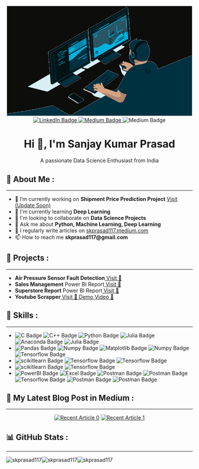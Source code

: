 <div id= "header" align = "center">
<img src = "image.gif" width = "500">
<div>
<div id="badges" align="center">
  <a href="https://www.linkedin.com/in/skprasad117">
    <img src="https://img.shields.io/badge/LinkedIn-blue?style=for-the-badge&logo=linkedin&logoColor=white" alt="LinkedIn Badge"/>
  </a>
  <a href="https://skprasad117.medium.com">
    <img src="https://img.shields.io/badge/Medium-black?style=for-the-badge&logo=medium&logoColor=white" alt="Medium Badge"/>
  </a>
  <img src="https://visitcount.itsvg.in/api?id=skprasad117&icon=6&color=1" alt="Medium Badge"/>


</div>

<h1 align = "center" >Hi 👋, I'm Sanjay Kumar Prasad</h1>
<h align = "center" >A passionate Data Science Enthusiast from India</h3>

<h2 align = "Left">💫 About Me :</h2>
<hr>
<ul align = "left">
<li>🔭 I’m currently working on <b>Shipment Price Prediction Project</b> <a href="">Visit (Update Soon)</a></li>
<li>🌱 I'm currently learning <b>Deep Learning</b></li>
<li>👯 I'm looking to collaborate on <b>Data Science Projects</b></li>
<li>💬 Ask me about <b>Python, Machine Learning, Deep Learning</b></li>
<li>📝 I regularly write articles on <a href="https://skprasad117.medium.com">skprasad117.medium.com</a></li>
<li>📫 How to reach me <b>skprasad117@gmail.com</b></li>
</ul>

<h2 align = "Left">🔭 Projects :</h2>
<hr>
<ul align = "Left">
<li><b>Air Pressure Sensor Fault Detection</b><a href="https://github.com/skprasad117/APS-Fault-Detection"> Visit 🔗</a></li>
<li><b>Sales Management</b> Power BI Report<a href="https://app.powerbi.com/view?r=eyJrIjoiZjIzMDEyMzYtYzc5Ni00MDg2LTkxM2YtMmM5NmMzYmNkZWJkIiwidCI6IjM1NDNjNGI4LWY2MmUtNGZmOS04YTJiLWM4M2Y5ZGM5NGI2MCJ9&pageName=ReportSection"> Visit 🔗</a></li>
<li><b>Superstore Report</b> Power BI Report<a href="https://app.powerbi.com/view?r=eyJrIjoiOTI5MWFhZmQtM2MwMy00ZjhjLWE2MTUtMmU5ZWRmODZhNTI0IiwidCI6IjM1NDNjNGI4LWY2MmUtNGZmOS04YTJiLWM4M2Y5ZGM5NGI2MCJ9"> Visit 🔗</a></li>
<li><b>Youtube Scrapper</b><a href=""> Visit 🔗</a><a href="https://github.com/skprasad117/Youtube-Webscrapper-Python"></a><a href="https://www.youtube.com/watch?v=WI-xbVW0sqY&ab_channel=SANJAYPRASAD"> Demo Video 🔗</a></li></ul>

<h2 align = "Left">🔭 Skills :</h2>
<hr>

<ul align = "Left">
<!--Programming Languages -->
<li><img src="https://img.shields.io/badge/c-blue?style=for-the-badge&logo=c&logoColor=white" alt="C Badge"/>
<img src="https://img.shields.io/badge/c++-darkblue?style=for-the-badge&logo=cplusplus&logoColor=white" alt="C++ Badge"/>
<img src="https://img.shields.io/badge/python-3670A0?style=for-the-badge&logo=python&logoColor=ffdd54" alt="Python Badge"/>
<img src="https://img.shields.io/badge/-Julia-9558B2?style=for-the-badge&logo=julia&logoColor=white" alt="Julia Badge"/>
<img src="https://img.shields.io/badge/Anaconda-%2344A833.svg?style=for-the-badge&logo=anaconda&logoColor=white" alt="Anaconda Badge"/>
<img src="https://img.shields.io/badge/jupyter-%23FA0F00.svg?style=for-the-badge&logo=jupyter&logoColor=white" alt="Julia Badge"/>

</li>
<!--Python Packages -->
<li>
<img src="https://img.shields.io/badge/pandas-%23150458.svg?style=for-the-badge&logo=Pandas&logoColor=white" alt="Pandas Badge"/>
<img src="https://img.shields.io/badge/Numpy-%23013243.svg?style=for-the-badge&logo=Numpy&logoColor=white" alt="Numpy Badge"/>
<img src="https://img.shields.io/badge/Matplotlib-grey?style=for-the-badge&logo=Matplotlib&logoColor=yellow" alt="Matplotlib Badge"/>
<img src="https://img.shields.io/badge/Plotly-%233F4F75.svg?style=for-the-badge&logo=Plotly&logoColor=white" alt="Numpy Badge"/>
<img src="https://img.shields.io/badge/Seaborn-grey?style=for-the-badge&logo=Seaborn&logoColor=yellow" alt="Tensorflow Badge"/>
<!--Ml packages -->
<li><img src="https://img.shields.io/badge/scikit%20learn-grey?style=for-the-badge&logo=Scikitlearn&logoColor=yellow" alt="scikitlearn Badge"/>
<img src="https://img.shields.io/badge/TensorFlow-%23FF6F00.svg?style=for-the-badge&logo=TensorFlow&logoColor=white" alt="Tensorflow Badge"/>
<img src="https://img.shields.io/badge/Keras-%23D00000.svg?style=for-the-badge&logo=Keras&logoColor=white" alt="Tensorflow Badge"/></li>

<!--cloud platform -->
<li><img src="https://img.shields.io/badge/heroku-%23430098.svg?style=for-the-badge&logo=heroku&logoColor=white" alt="scikitlearn Badge"/>
<img src="https://img.shields.io/badge/AWS-%23FF9900.svg?style=for-the-badge&logo=amazon-aws&logoColor=white" alt="Tensorflow Badge"/></li>

<!--Others -->
<li><img src="https://img.shields.io/badge/power_bi-F2C811?style=for-the-badge&logo=powerbi&logoColor=black" alt="PowerBI Badge"/>
<img src="https://img.shields.io/badge/Microsoft_Excel-217346?style=for-the-badge&logo=microsoft-excel&logoColor=white" alt="Excel Badge"/>
<img src="https://img.shields.io/badge/Postman-FF6C37?style=for-the-badge&logo=postman&logoColor=white" alt="Postman Badge"/>
<img src="https://img.shields.io/badge/Linux-FCC624?style=for-the-badge&logo=linux&logoColor=black" alt="Postman Badge"/>
<img src="https://img.shields.io/badge/selenium%20webdriver-%43B02A?style=for-the-badge&logo=selenium&logoColor=white" alt="Tensorflow Badge"/>
<img src="https://img.shields.io/badge/mysql-%2300f.svg?style=for-the-badge&logo=mysql&logoColor=white" alt="Postman Badge"/>
<img src="https://img.shields.io/badge/MongoDB-%234ea94b.svg?style=for-the-badge&logo=mongodb&logoColor=white" alt="Postman Badge"/></li></ul>


<h2 align = "Left">📝 My Latest Blog Post in Medium :</h2>
<hr>
<!--<p align = "left">I enjoy sharing my thoughts and insights on Medium about Data Science, machine learning, and related topics. Be sure to check out my articles!</p>-->

<a target="_blank" href="https://github-readme-medium-recent-article.vercel.app/medium/@skprasad117/0"><img src="https://github-readme-medium-recent-article.vercel.app/medium/@skprasad117/0" alt="Recent Article 0"></a>
<a target="_blank" href="https://github-readme-medium-recent-article.vercel.app/medium/@skprasad117/1"><img src="https://github-readme-medium-recent-article.vercel.app/medium/@skprasad117/1" alt="Recent Article 1"></a>

<h2 align = "Left">📊 GitHub Stats :</h2>
<hr>
<img align="left" src="https://github-readme-stats.vercel.app/api?username=skprasad117&show_icons=true&locale=en&layout=compact" alt="skprasad117" />
<img align="left" src="https://github-readme-streak-stats.herokuapp.com/?user=skprasad117&" alt="skprasad117" />
<img align="left"  src="https://github-readme-stats.vercel.app/api/top-langs?username=skprasad117&show_icons=true&locale=en&layout=compact" alt="skprasad117" /> 
